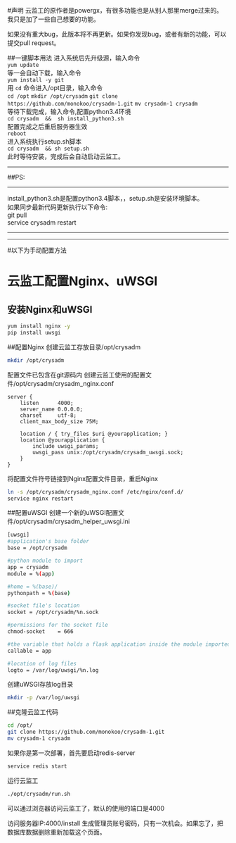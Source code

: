 #声明
云监工的原作者是powergx，有很多功能也是从别人那里merge过来的。我只是加了一些自己想要的功能。

如果没有重大bug，此版本将不再更新。如果你发现bug，或者有新的功能，可以提交pull request。



##一键脚本用法
进入系统后先升级源，输入命令<br>
`yum update` <br>
等一会自动下载，输入命令 <br>
`yum install -y git` <br>
用 `cd` 命令进入/opt目录，输入命令<br>
`cd /opt`
`mkdir /opt/crysadm`
`git clone https://github.com/monokoo/crysadm-1.git`
`mv crysadm-1 crysadm`<br>
等待下载完成，输入命令,配置python3.4环境<br>
`cd crysadm  &&  sh install_python3.sh`<br>
配置完成之后重启服务器生效<br>
`reboot`<br>
进入系统执行setup.sh脚本<br>
`cd crysadm  && sh setup.sh`<br>
此时等待安装，完成后会自动启动云监工。<br>
***
##PS:<br>
***
install_python3.sh是配置python3.4脚本，，setup.sh是安装环境脚本。<br>
如果同步最新代码更新执行以下命令:<br>
git pull <br>
service crysadm restart <br>
***
***

#以下为手动配置方法
# 云监工配置Nginx、uWSGI

## 安装Nginx和uWSGI

```bash
yum install nginx -y
pip install uwsgi
```

##配置Nginx
创建云监工存放目录/opt/crysadm
```bash
mkdir /opt/crysadm
```

配置文件已包含在git源码内
创建云监工使用的配置文件/opt/crysadm/crysadm_nginx.conf
```shell
server {
    listen      4000;
    server_name 0.0.0.0;
    charset     utf-8;
    client_max_body_size 75M;

    location / { try_files $uri @yourapplication; }
    location @yourapplication {
        include uwsgi_params;
        uwsgi_pass unix:/opt/crysadm/crysadm_uwsgi.sock;
    }
}
```
将配置文件符号链接到Nginx配置文件目录，重启Nginx
```bash
ln -s /opt/crysadm/crysadm_nginx.conf /etc/nginx/conf.d/
service nginx restart
```
##配置uWSGI
创建一个新的uWSGI配置文件/opt/crysadm/crysadm_helper_uwsgi.ini
```bash
[uwsgi]
#application's base folder
base = /opt/crysadm

#python module to import
app = crysadm
module = %(app)

#home = %(base)/
pythonpath = %(base)

#socket file's location
socket = /opt/crysadm/%n.sock

#permissions for the socket file
chmod-socket    = 666

#the variable that holds a flask application inside the module imported at line #6
callable = app

#location of log files
logto = /var/log/uwsgi/%n.log
```
创建uWSGI存放log目录
```bash
mkdir -p /var/log/uwsgi
```
##克隆云监工代码
```bash
cd /opt/
git clone https://github.com/monokoo/crysadm-1.git
mv crysadm-1 crysadm
```
如果你是第一次部署，首先要启动redis-server
```bash
service redis start
```
运行云监工
```bash
./opt/crysadm/run.sh
```

可以通过浏览器访问云监工了，默认的使用的端口是4000

访问服务器IP:4000/install 生成管理员账号密码，只有一次机会。如果忘了，把数据库数据删除重新加载这个页面。

